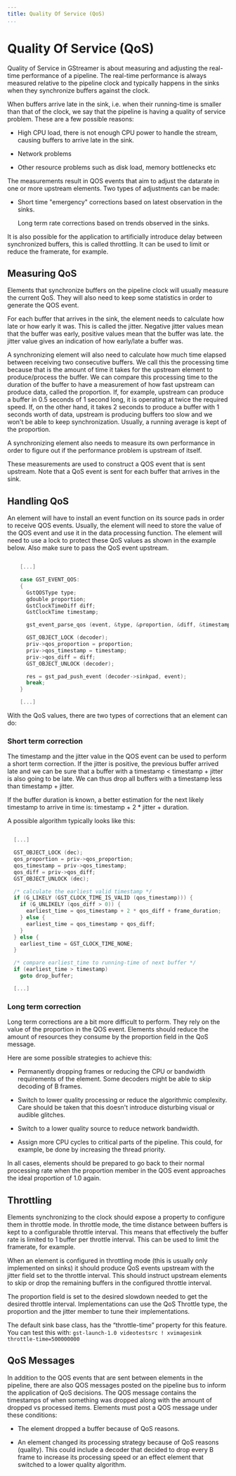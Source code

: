 ```yaml
---
title: Quality Of Service (QoS)
...
```


# Quality Of Service (QoS)

Quality of Service in GStreamer is about measuring and adjusting the
real-time performance of a pipeline. The real-time performance is always
measured relative to the pipeline clock and typically happens in the
sinks when they synchronize buffers against the clock.

When buffers arrive late in the sink, i.e. when their running-time is
smaller than that of the clock, we say that the pipeline is having a
quality of service problem. These are a few possible reasons:

  - High CPU load, there is not enough CPU power to handle the stream,
    causing buffers to arrive late in the sink.

  - Network problems

  - Other resource problems such as disk load, memory bottlenecks etc

The measurements result in QOS events that aim to adjust the datarate in
one or more upstream elements. Two types of adjustments can be made:

  - Short time "emergency" corrections based on latest observation in
    the sinks.

    Long term rate corrections based on trends observed in the sinks.

It is also possible for the application to artificially introduce delay
between synchronized buffers, this is called throttling. It can be used
to limit or reduce the framerate, for example.

## Measuring QoS

Elements that synchronize buffers on the pipeline clock will usually
measure the current QoS. They will also need to keep some statistics in
order to generate the QOS event.

For each buffer that arrives in the sink, the element needs to calculate
how late or how early it was. This is called the jitter. Negative jitter
values mean that the buffer was early, positive values mean that the
buffer was late. the jitter value gives an indication of how early/late
a buffer was.

A synchronizing element will also need to calculate how much time
elapsed between receiving two consecutive buffers. We call this the
processing time because that is the amount of time it takes for the
upstream element to produce/process the buffer. We can compare this
processing time to the duration of the buffer to have a measurement of
how fast upstream can produce data, called the proportion. If, for
example, upstream can produce a buffer in 0.5 seconds of 1 second long,
it is operating at twice the required speed. If, on the other hand, it
takes 2 seconds to produce a buffer with 1 seconds worth of data,
upstream is producing buffers too slow and we won't be able to keep
synchronization. Usually, a running average is kept of the proportion.

A synchronizing element also needs to measure its own performance in
order to figure out if the performance problem is upstream of itself.

These measurements are used to construct a QOS event that is sent
upstream. Note that a QoS event is sent for each buffer that arrives in
the sink.

## Handling QoS

An element will have to install an event function on its source pads in
order to receive QOS events. Usually, the element will need to store the
value of the QOS event and use it in the data processing function. The
element will need to use a lock to protect these QoS values as shown in
the example below. Also make sure to pass the QoS event upstream.

``` c

    [...]

    case GST_EVENT_QOS:
    {
      GstQOSType type;
      gdouble proportion;
      GstClockTimeDiff diff;
      GstClockTime timestamp;

      gst_event_parse_qos (event, &type, &proportion, &diff, &timestamp);

      GST_OBJECT_LOCK (decoder);
      priv->qos_proportion = proportion;
      priv->qos_timestamp = timestamp;
      priv->qos_diff = diff;
      GST_OBJECT_UNLOCK (decoder);

      res = gst_pad_push_event (decoder->sinkpad, event);
      break;
    }

    [...]


```

With the QoS values, there are two types of corrections that an element
can do:

### Short term correction

The timestamp and the jitter value in the QOS event can be used to
perform a short term correction. If the jitter is positive, the previous
buffer arrived late and we can be sure that a buffer with a timestamp \<
timestamp + jitter is also going to be late. We can thus drop all
buffers with a timestamp less than timestamp + jitter.

If the buffer duration is known, a better estimation for the next likely
timestamp to arrive in time is: timestamp + 2 \* jitter + duration.

A possible algorithm typically looks like this:

``` c

  [...]

  GST_OBJECT_LOCK (dec);
  qos_proportion = priv->qos_proportion;
  qos_timestamp = priv->qos_timestamp;
  qos_diff = priv->qos_diff;
  GST_OBJECT_UNLOCK (dec);

  /* calculate the earliest valid timestamp */
  if (G_LIKELY (GST_CLOCK_TIME_IS_VALID (qos_timestamp))) {
    if (G_UNLIKELY (qos_diff > 0)) {
      earliest_time = qos_timestamp + 2 * qos_diff + frame_duration;
    } else {
      earliest_time = qos_timestamp + qos_diff;
    }
  } else {
    earliest_time = GST_CLOCK_TIME_NONE;
  }

  /* compare earliest_time to running-time of next buffer */
  if (earliest_time > timestamp)
    goto drop_buffer;

  [...]


```

### Long term correction

Long term corrections are a bit more difficult to perform. They rely on
the value of the proportion in the QOS event. Elements should reduce the
amount of resources they consume by the proportion field in the QoS
message.

Here are some possible strategies to achieve this:

  - Permanently dropping frames or reducing the CPU or bandwidth
    requirements of the element. Some decoders might be able to skip
    decoding of B frames.

  - Switch to lower quality processing or reduce the algorithmic
    complexity. Care should be taken that this doesn't introduce
    disturbing visual or audible glitches.

  - Switch to a lower quality source to reduce network bandwidth.

  - Assign more CPU cycles to critical parts of the pipeline. This
    could, for example, be done by increasing the thread priority.

In all cases, elements should be prepared to go back to their normal
processing rate when the proportion member in the QOS event approaches
the ideal proportion of 1.0 again.

## Throttling

Elements synchronizing to the clock should expose a property to
configure them in throttle mode. In throttle mode, the time distance
between buffers is kept to a configurable throttle interval. This means
that effectively the buffer rate is limited to 1 buffer per throttle
interval. This can be used to limit the framerate, for example.

When an element is configured in throttling mode (this is usually only
implemented on sinks) it should produce QoS events upstream with the
jitter field set to the throttle interval. This should instruct upstream
elements to skip or drop the remaining buffers in the configured
throttle interval.

The proportion field is set to the desired slowdown needed to get the
desired throttle interval. Implementations can use the QoS Throttle
type, the proportion and the jitter member to tune their
implementations.

The default sink base class, has the “throttle-time” property for this
feature. You can test this with: `gst-launch-1.0 videotestsrc !
xvimagesink throttle-time=500000000`

## QoS Messages

In addition to the QOS events that are sent between elements in the
pipeline, there are also QOS messages posted on the pipeline bus to
inform the application of QoS decisions. The QOS message contains the
timestamps of when something was dropped along with the amount of
dropped vs processed items. Elements must post a QOS message under these
conditions:

  - The element dropped a buffer because of QoS reasons.

  - An element changed its processing strategy because of QoS reasons
    (quality). This could include a decoder that decided to drop every B
    frame to increase its processing speed or an effect element
    that switched to a lower quality algorithm.
